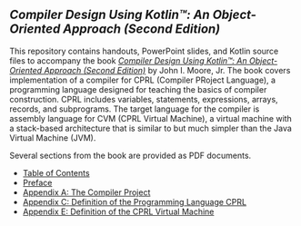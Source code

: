 ## *Compiler Design Using Kotlin&trade;: An Object-Oriented Approach (Second Edition)*
This repository contains handouts, PowerPoint slides, and Kotlin source files to accompany the book
[*Compiler Design Using Kotlin&trade;: An Object-Oriented Approach (Second Edition)*](https://www.amazon.com/Compiler-Design-Using-Kotlin-Object-Oriented/dp/1734139161/)
by John I. Moore, Jr.  The book covers implementation of a compiler for CPRL (Compiler PRoject Language),
a programming language designed for teaching the basics of compiler construction.  CPRL includes
variables, statements, expressions, arrays, records, and subprograms.  The target language for the
compiler is assembly language for CVM (CPRL Virtual Machine), a virtual machine with a stack-based
architecture that is similar to but much simpler than the Java Virtual Machine (JVM).

Several sections from the book are provided as PDF documents.
* [Table of Contents](https://docs.google.com/viewer?url=https://raw.githubusercontent.com/SoftMoore/CPRL-Kt-2nd/main/Book/TOC.pdf)
* [Preface](https://docs.google.com/viewer?url=https://raw.githubusercontent.com/SoftMoore/CPRL-Kt-2nd/main/Book/Preface.pdf)
* [Appendix A: The Compiler Project](https://docs.google.com/viewer?url=https://raw.githubusercontent.com/SoftMoore/CPRL-Kt-2nd/main/Book/AppendixA.pdf)
* [Appendix C: Definition of the Programming Language CPRL](https://docs.google.com/viewer?url=https://raw.githubusercontent.com/SoftMoore/CPRL-Kt-2nd/main/Book/AppendixC.pdf)
* [Appendix E: Definition of the CPRL Virtual Machine](https://docs.google.com/viewer?url=https://raw.githubusercontent.com/SoftMoore/CPRL-Kt-2nd/main/Book/AppendixE.pdf)
